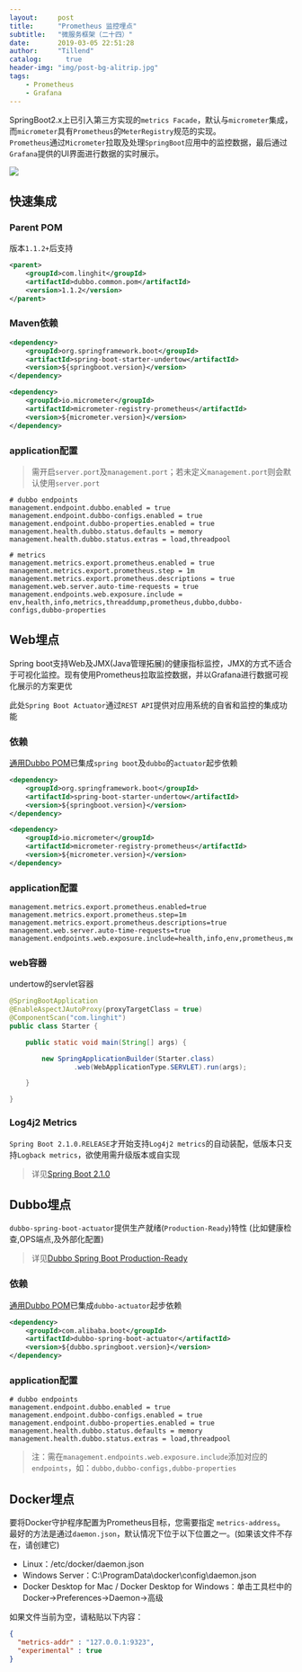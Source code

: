 ```yaml
---
layout:     post
title:      "Prometheus 监控埋点"
subtitle:   "微服务框架（二十四）"
date:       2019-03-05 22:51:28
author:     "Tillend"
catalog:      true
header-img: "img/post-bg-alitrip.jpg"
tags:
    - Prometheus
    - Grafana
---
```



SpringBoot2.x上已引入第三方实现的`metrics Facade`，默认与`micrometer`集成，而`micrometer`具有`Prometheus`的`MeterRegistry`规范的实现。<br/>
`Prometheus`通过`Micrometer`拉取及处理`SpringBoot`应用中的监控数据，最后通过`Grafana`提供的UI界面进行数据的实时展示。

![](https://prometheus.io/assets/architecture.svg)

## 快速集成

### Parent POM

版本`1.1.2+`后支持
```xml
<parent>
    <groupId>com.linghit</groupId>
    <artifactId>dubbo.common.pom</artifactId>
    <version>1.1.2</version>
</parent>
```

### Maven依赖

```xml
<dependency>
    <groupId>org.springframework.boot</groupId>
    <artifactId>spring-boot-starter-undertow</artifactId>
    <version>${springboot.version}</version>
</dependency>

<dependency>
    <groupId>io.micrometer</groupId>
    <artifactId>micrometer-registry-prometheus</artifactId>
    <version>${micrometer.version}</version>
</dependency>
```

### application配置

> 需开启`server.port`及`management.port`；若未定义`management.port`则会默认使用`server.port`

```properties
# dubbo endpoints
management.endpoint.dubbo.enabled = true
management.endpoint.dubbo-configs.enabled = true
management.endpoint.dubbo-properties.enabled = true
management.health.dubbo.status.defaults = memory
management.health.dubbo.status.extras = load,threadpool

# metrics
management.metrics.export.prometheus.enabled = true
management.metrics.export.prometheus.step = 1m
management.metrics.export.prometheus.descriptions = true
management.web.server.auto-time-requests = true
management.endpoints.web.exposure.include = env,health,info,metrics,threaddump,prometheus,dubbo,dubbo-configs,dubbo-properties
```

## Web埋点

Spring boot支持Web及JMX(Java管理拓展)的健康指标监控，JMX的方式不适合于可视化监控。现有使用Prometheus拉取监控数据，并以Grafana进行数据可视化展示的方案更优<br/>

此处`Spring Boot Actuator`通过`REST API`提供对应用系统的自省和监控的集成功能

### 依赖

[通用Dubbo POM](http://docs.mmclick.com/algorithm/#/src/common/dubbo-common)已集成`spring boot`及`dubbo`的`actuator`起步依赖

```xml
<dependency>
    <groupId>org.springframework.boot</groupId>
    <artifactId>spring-boot-starter-undertow</artifactId>
    <version>${springboot.version}</version>
</dependency>

<dependency>
    <groupId>io.micrometer</groupId>
    <artifactId>micrometer-registry-prometheus</artifactId>
    <version>${micrometer.version}</version>
</dependency>
```

### application配置

```properties
management.metrics.export.prometheus.enabled=true
management.metrics.export.prometheus.step=1m
management.metrics.export.prometheus.descriptions=true
management.web.server.auto-time-requests=true
management.endpoints.web.exposure.include=health,info,env,prometheus,metrics,httptrace,threaddump,heapdump
```

### web容器

undertow的servlet容器
```java
@SpringBootApplication
@EnableAspectJAutoProxy(proxyTargetClass = true)
@ComponentScan("com.linghit")
public class Starter {

    public static void main(String[] args) {

        new SpringApplicationBuilder(Starter.class)
                .web(WebApplicationType.SERVLET).run(args);

    }

}
```

### Log4j2 Metrics

`Spring Boot 2.1.0.RELEASE`才开始支持`Log4j2 metrics`的自动装配，低版本只支持`Logback metrics`，欲使用需升级版本或自实现

> 详见[Spring Boot 2.1.0](https://spring.io/blog/2018/10/30/spring-boot-2-1-0#metrics)

## Dubbo埋点

`dubbo-spring-boot-actuator`提供生产就绪(`Production-Ready`)特性 (比如健康检查,OPS端点,及外部化配置)

> 详见[Dubbo Spring Boot Production-Ready](https://github.com/apache/incubator-dubbo-spring-boot-project/blob/master/dubbo-spring-boot-actuator/README_CN.md)

### 依赖

[通用Dubbo POM](http://docs.mmclick.com/algorithm/#/src/common/dubbo-common)已集成`dubbo-actuator`起步依赖

```xml
<dependency>
    <groupId>com.alibaba.boot</groupId>
    <artifactId>dubbo-spring-boot-actuator</artifactId>
    <version>${dubbo.springboot.version}</version>
</dependency>
```

### application配置

```properties
# dubbo endpoints
management.endpoint.dubbo.enabled = true
management.endpoint.dubbo-configs.enabled = true
management.endpoint.dubbo-properties.enabled = true
management.health.dubbo.status.defaults = memory
management.health.dubbo.status.extras = load,threadpool
```

> 注：需在`management.endpoints.web.exposure.include`添加对应的`endpoints`，如：`dubbo,dubbo-configs,dubbo-properties`

## Docker埋点

要将Docker守护程序配置为Prometheus目标，您需要指定 `metrics-address`。最好的方法是通过`daemon.json`，默认情况下位于以下位置之一。(如果该文件不存在，请创建它)

- Linux：/etc/docker/daemon.json
- Windows Server：C:\ProgramData\docker\config\daemon.json
- Docker Desktop for Mac / Docker Desktop for Windows：单击工具栏中的Docker->Preferences->Daemon->高级

如果文件当前为空，请粘贴以下内容：

```json
{
  "metrics-addr" : "127.0.0.1:9323",
  "experimental" : true
}
```
